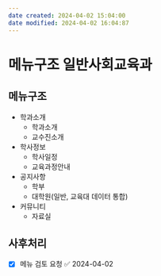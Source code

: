 ```yaml
---
date created: 2024-04-02 15:04:00
date modified: 2024-04-02 16:04:87
---
```


# 메뉴구조 일반사회교육과
## 메뉴구조
- 학과소개
	- 학과소개
	- 교수진소개
- 학사정보
	- 학사일정
	- 교육과정안내
- 공지사항
	- 학부
	- 대학원(일반, 교육대 데이터 통합)
- 커뮤니티
	- 자료실

## 사후처리
- [x] 메뉴 검토 요청 ✅ 2024-04-02